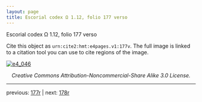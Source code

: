 ```yaml
---
layout: page
title: Escorial codex Ω 1.12, folio 177 verso
---
```


Escorial codex Ω 1.12, folio 177 verso

Cite this object as `urn:cite2:hmt:e4pages.v1:177v`.  The full image is linked to a citation tool you can use to cite regions of the image.

[![e4_046](http://www.homermultitext.org/iipsrv?IIIF=/project/homer/pyramidal/deepzoom/hmt/e4img/2017a/e4_046.tif/full/800,/0/default.jpg)](http://www.homermultitext.org/ict2/?urn=urn:cite2:hmt:e4img.2017a:e4_046) 

<p style="text-align: center; font-style: italic;">Creative Commons Attribution-Noncommercial-Share Alike 3.0 License.</p>

---

previous: [177r](../177r/) | next: [178r](../178r/)
